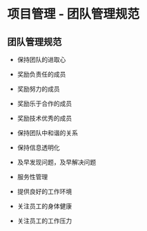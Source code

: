 # 项目管理 - 团队管理规范

## 团队管理规范

- 保持团队的进取心
- 奖励负责任的成员
- 奖励努力的成员
- 奖励乐于合作的成员
- 奖励技术优秀的成员

- 保持团队中和谐的关系
- 保持信息透明化
- 及早发现问题，及早解决问题

- 服务性管理
- 提供良好的工作环境
- 关注员工的身体健康
- 关注员工的工作压力
